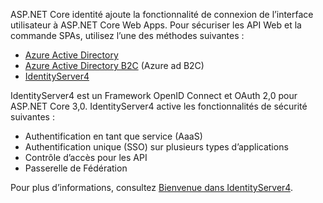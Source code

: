 ASP.NET Core identité ajoute la fonctionnalité de connexion de l’interface utilisateur à ASP.NET Core Web Apps. Pour sécuriser les API Web et la commande SPAs, utilisez l’une des méthodes suivantes :

* [Azure Active Directory](/azure/api-management/api-management-howto-protect-backend-with-aad)
* [Azure Active Directory B2C](/azure/active-directory-b2c/active-directory-b2c-custom-rest-api-netfw) (Azure ad B2C)
* [IdentityServer4](https://identityserver.io)

IdentityServer4 est un Framework OpenID Connect et OAuth 2,0 pour ASP.NET Core 3,0. IdentityServer4 active les fonctionnalités de sécurité suivantes :

* Authentification en tant que service (AaaS)
* Authentification unique (SSO) sur plusieurs types d’applications
* Contrôle d’accès pour les API
* Passerelle de Fédération

Pour plus d’informations, consultez [Bienvenue dans IdentityServer4](http://docs.identityserver.io/en/latest/index.html).
